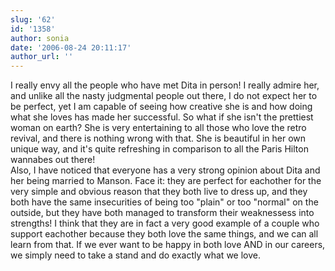 ```yaml
---
slug: '62'
id: '1358'
author: sonia
date: '2006-08-24 20:11:17'
author_url: ''
---
```

I really envy all the people who have met Dita in person!  I really admire her, and unlike all the nasty judgmental people out there, I do not expect her to be perfect, yet I am capable of seeing how creative she is and how doing what she loves has made her successful.  So what if she isn't the prettiest woman on earth?  She is very entertaining to all those who love the retro revival, and there is nothing wrong with that.  She is beautiful in her own unique way, and it's quite refreshing in comparison to all the Paris Hilton wannabes out there!  
Also, I have noticed that everyone has a very strong opinion about Dita and her being married to Manson.  Face it: they are perfect for eachother for the very simple and obvious reason that they both live to dress up, and they both have the same insecurities of being too "plain" or too "normal" on the outside, but they have both managed to transform their weaknessess into strengths!  I think that they are in fact a very good example of a couple who support eachother because they both love the same things, and we can all learn from that.  If we ever want to be happy in both love AND in our careers, we simply need to take a stand and do exactly what we love.
